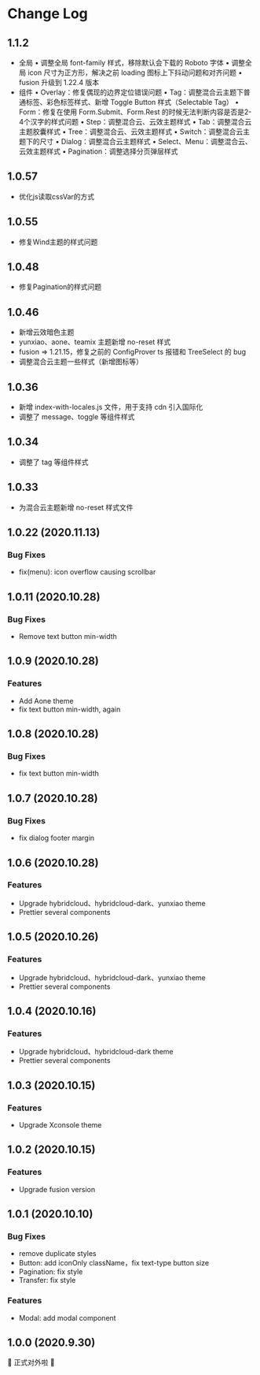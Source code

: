 # Change Log

## 1.1.2
- 全局
  • 调整全局 font-family 样式，移除默认会下载的 Roboto 字体
  • 调整全局 icon 尺寸为正方形，解决之前 loading 图标上下抖动问题和对齐问题
  • fusion 升级到 1.22.4 版本
- 组件
  • Overlay：修复偶现的边界定位错误问题
  • Tag：调整混合云主题下普通标签、彩色标签样式、新增 Toggle Button 样式（Selectable Tag）
  • Form：修复在使用 Form.Submit、Form.Rest 的时候无法判断内容是否是2-4个汉字的样式问题
  • Step：调整混合云、云效主题样式
  • Tab：调整混合云主题胶囊样式
  • Tree：调整混合云、云效主题样式
  • Switch：调整混合云主题下的尺寸
  • Dialog：调整混合云主题样式
  • Select、Menu：调整混合云、云效主题样式
  • Pagination：调整选择分页弹层样式
## 1.0.57
- 优化js读取cssVar的方式

## 1.0.55
- 修复Wind主题的样式问题

## 1.0.48
- 修复Pagination的样式问题

## 1.0.46
- 新增云效暗色主题
- yunxiao、aone、teamix 主题新增 no-reset 样式
- fusion => 1.21.15，修复之前的 ConfigProver ts 报错和 TreeSelect 的 bug
- 调整混合云主题一些样式（新增图标等）

## 1.0.36
- 新增 index-with-locales.js 文件，用于支持 cdn 引入国际化
- 调整了 message、toggle 等组件样式

## 1.0.34
- 调整了 tag 等组件样式

## 1.0.33
- 为混合云主题新增 no-reset 样式文件

## 1.0.22 (2020.11.13)
### Bug Fixes
- fix(menu): icon overflow causing scrollbar

## 1.0.11 (2020.10.28)
### Bug Fixes
- Remove text button min-width

## 1.0.9 (2020.10.28)
### Features
- Add Aone theme
- fix text button min-width, again

## 1.0.8 (2020.10.28)
### Bug Fixes
- fix text button min-width

## 1.0.7 (2020.10.28)
### Bug Fixes
- fix dialog footer margin

## 1.0.6 (2020.10.28)
### Features
- Upgrade hybridcloud、hybridcloud-dark、yunxiao theme
- Prettier several components

## 1.0.5 (2020.10.26)
### Features
- Upgrade hybridcloud、hybridcloud-dark、yunxiao theme
- Prettier several components

## 1.0.4 (2020.10.16)
### Features
- Upgrade hybridcloud、hybridcloud-dark theme
- Prettier several components

## 1.0.3 (2020.10.15)
### Features
- Upgrade Xconsole theme

## 1.0.2 (2020.10.15)
### Features
- Upgrade fusion version

## 1.0.1 (2020.10.10)
### Bug Fixes
- remove duplicate styles
- Button: add iconOnly className，fix text-type button size
- Pagination: fix style
- Transfer: fix style

### Features
- Modal: add modal component

## 1.0.0 (2020.9.30)
🎉 正式对外啦 🎉